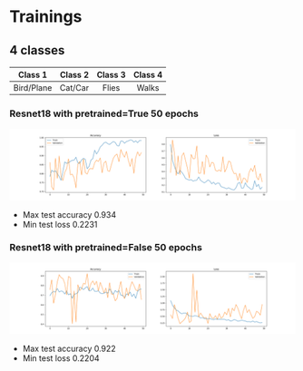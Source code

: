 # Trainings

## 4 classes

|  Class 1   | Class 2 | Class 3 | Class 4 |
| :--------: | :-----: | :-----: | :-----: |
| Bird/Plane | Cat/Car |  Flies  |  Walks  |


### Resnet18 with pretrained=True 50 epochs

![figure](figures/resnet18_pretrained_4_classes.png)
- Max test accuracy 0.934
- Min test loss 0.2231



### Resnet18 with pretrained=False 50 epochs

![figure](figures/resnet18_not_pretrained_4_classes.png)
- Max test accuracy 0.922 
- Min test loss 0.2204

